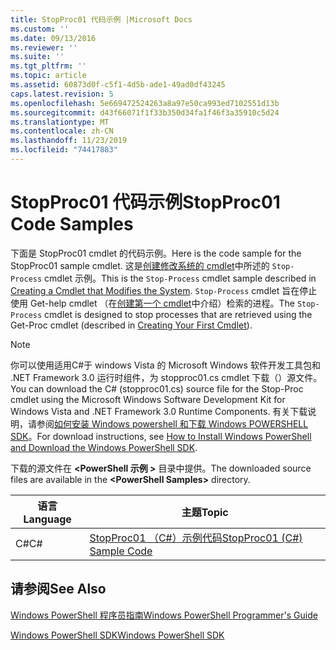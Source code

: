 ```yaml
---
title: StopProc01 代码示例 |Microsoft Docs
ms.custom: ''
ms.date: 09/13/2016
ms.reviewer: ''
ms.suite: ''
ms.tgt_pltfrm: ''
ms.topic: article
ms.assetid: 60873d0f-c5f1-4d5b-ade1-49ad0df43245
caps.latest.revision: 5
ms.openlocfilehash: 5e669472524263a8a97e50ca993ed7102551d13b
ms.sourcegitcommit: d43f66071f1f33b350d34fa1f46f3a35910c5d24
ms.translationtype: MT
ms.contentlocale: zh-CN
ms.lasthandoff: 11/23/2019
ms.locfileid: "74417883"
---
```

# <a name="stopproc01-code-samples"></a><span data-ttu-id="810a3-102">StopProc01 代码示例</span><span class="sxs-lookup"><span data-stu-id="810a3-102">StopProc01 Code Samples</span></span>

<span data-ttu-id="810a3-103">下面是 StopProc01 cmdlet 的代码示例。</span><span class="sxs-lookup"><span data-stu-id="810a3-103">Here is the code sample for the StopProc01 sample cmdlet.</span></span> <span data-ttu-id="810a3-104">这是[创建修改系统的 cmdlet](../cmdlet/creating-a-cmdlet-that-modifies-the-system.md)中所述的 `Stop-Process` cmdlet 示例。</span><span class="sxs-lookup"><span data-stu-id="810a3-104">This is the `Stop-Process` cmdlet sample described in [Creating a Cmdlet that Modifies the System](../cmdlet/creating-a-cmdlet-that-modifies-the-system.md).</span></span> <span data-ttu-id="810a3-105">`Stop-Process` cmdlet 旨在停止使用 Get-help cmdlet （在[创建第一个 cmdlet](../cmdlet/creating-a-cmdlet-without-parameters.md)中介绍）检索的进程。</span><span class="sxs-lookup"><span data-stu-id="810a3-105">The `Stop-Process` cmdlet is designed to stop processes that are retrieved using the Get-Proc cmdlet (described in [Creating Your First Cmdlet](../cmdlet/creating-a-cmdlet-without-parameters.md)).</span></span>

> [!NOTE]
> <span data-ttu-id="810a3-106">你可以使用适用C#于 windows Vista 的 Microsoft Windows 软件开发工具包和 .NET Framework 3.0 运行时组件，为 stopproc01.cs cmdlet 下载（）源文件。</span><span class="sxs-lookup"><span data-stu-id="810a3-106">You can download the C# (stopproc01.cs) source file for the Stop-Proc cmdlet using the Microsoft Windows Software Development Kit for Windows Vista and .NET Framework 3.0 Runtime Components.</span></span> <span data-ttu-id="810a3-107">有关下载说明，请参阅[如何安装 Windows powershell 和下载 Windows POWERSHELL SDK](/powershell/scripting/developer/installing-the-windows-powershell-sdk)。</span><span class="sxs-lookup"><span data-stu-id="810a3-107">For download instructions, see [How to Install Windows PowerShell and Download the Windows PowerShell SDK](/powershell/scripting/developer/installing-the-windows-powershell-sdk).</span></span>
>
> <span data-ttu-id="810a3-108">下载的源文件在 **\<PowerShell 示例 >** 目录中提供。</span><span class="sxs-lookup"><span data-stu-id="810a3-108">The downloaded source files are available in the **\<PowerShell Samples>** directory.</span></span>

|<span data-ttu-id="810a3-109">语言</span><span class="sxs-lookup"><span data-stu-id="810a3-109">Language</span></span>|<span data-ttu-id="810a3-110">主题</span><span class="sxs-lookup"><span data-stu-id="810a3-110">Topic</span></span>|
|--------------|-----------|
|<span data-ttu-id="810a3-111">C#</span><span class="sxs-lookup"><span data-stu-id="810a3-111">C#</span></span>|[<span data-ttu-id="810a3-112">StopProc01 （C#）示例代码</span><span class="sxs-lookup"><span data-stu-id="810a3-112">StopProc01 (C#) Sample Code</span></span>](./stopproc01-csharp-sample-code.md)|

## <a name="see-also"></a><span data-ttu-id="810a3-113">请参阅</span><span class="sxs-lookup"><span data-stu-id="810a3-113">See Also</span></span>

[<span data-ttu-id="810a3-114">Windows PowerShell 程序员指南</span><span class="sxs-lookup"><span data-stu-id="810a3-114">Windows PowerShell Programmer's Guide</span></span>](./windows-powershell-programmer-s-guide.md)

[<span data-ttu-id="810a3-115">Windows PowerShell SDK</span><span class="sxs-lookup"><span data-stu-id="810a3-115">Windows PowerShell SDK</span></span>](../windows-powershell-reference.md)

